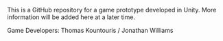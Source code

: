 This is a GitHub repository for a game prototype developed in Unity. More information will be added here at a later time.

Game Developers: Thomas Kountouris / Jonathan Williams

